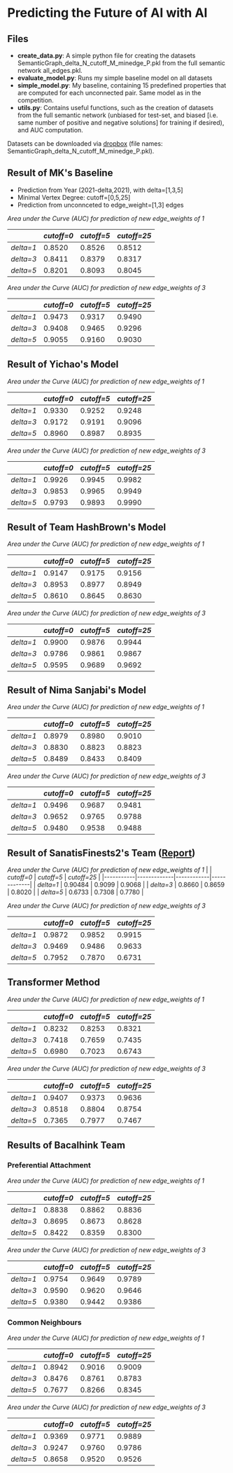 # Predicting the Future of AI with AI

## Files

- **create_data.py**: A simple python file for creating the datasets SemanticGraph_delta_N_cutoff_M_minedge_P.pkl from the full semantic network all_edges.pkl.
- **evaluate_model.py**: Runs my simple baseline model on all datasets
- **simple_model.py**: My baseline, containing 15 predefined properties that are computed for each unconnected pair. Same model as in the competition.
- **utils.py**: Contains useful functions, such as the creation of datasets from the full semantic network (unbiased for test-set, and biased [i.e. same number of positive and negative solutions] for training if desired), and AUC computation.


Datasets can be downloaded via [dropbox](https://www.dropbox.com/sh/3wlm7njhkxiyw08/AADvetI5VeLfa26c7Wci8kMka?dl=0) (file names: SemanticGraph_delta_N_cutoff_M_minedge_P.pkl).


## Result of MK's Baseline



- Prediction from Year (2021-delta,2021), with delta=[1,3,5]
- Minimal Vertex Degree: cutoff=[0,5,25]
- Prediction from unconnceted to edge_weight=[1,3] edges

*Area under the Curve (AUC) for prediction of new edge_weights of 1*

|           | *cutoff=0*  | *cutoff=5* | *cutoff=25* |
|-----------|-------------|------------|-------------|
| *delta=1* | 0.8520      | 0.8526     | 0.8512      |
| *delta=3* | 0.8411      | 0.8379     | 0.8317      |
| *delta=5* | 0.8201      | 0.8093     | 0.8045      |


*Area under the Curve (AUC) for prediction of new edge_weights of 3*

|           | *cutoff=0*  | *cutoff=5* | *cutoff=25* |
|-----------|-------------|------------|-------------|
| *delta=1* | 0.9473      | 0.9317     | 0.9490      |
| *delta=3* | 0.9408      | 0.9465     | 0.9296      |
| *delta=5* | 0.9055      | 0.9160     | 0.9030      |



## Result of Yichao's Model


*Area under the Curve (AUC) for prediction of new edge_weights of 1*

|           | *cutoff=0*  | *cutoff=5* | *cutoff=25* |
|-----------|-------------|------------|-------------|
| *delta=1* | 0.9330      | 0.9252     | 0.9248      |
| *delta=3* | 0.9172      | 0.9191     | 0.9096      |
| *delta=5* | 0.8960      | 0.8987     | 0.8935      |


*Area under the Curve (AUC) for prediction of new edge_weights of 3*

|           | *cutoff=0*  | *cutoff=5* | *cutoff=25* |
|-----------|-------------|------------|-------------|
| *delta=1* | 0.9926      | 0.9945     | 0.9982      |
| *delta=3* | 0.9853      | 0.9965     | 0.9949      |
| *delta=5* | 0.9793      | 0.9893     | 0.9990      |


## Result of Team HashBrown's Model


*Area under the Curve (AUC) for prediction of new edge_weights of 1*

|           | *cutoff=0*  | *cutoff=5* | *cutoff=25* |
|-----------|-------------|------------|-------------|
| *delta=1* | 0.9147      | 0.9175     | 0.9156      |
| *delta=3* | 0.8953      | 0.8977     | 0.8949      |
| *delta=5* | 0.8610      | 0.8645     | 0.8630      |


*Area under the Curve (AUC) for prediction of new edge_weights of 3*

|           | *cutoff=0*  | *cutoff=5* | *cutoff=25* |
|-----------|-------------|------------|-------------|
| *delta=1* | 0.9900      | 0.9876     | 0.9944      |
| *delta=3* | 0.9786      | 0.9861     | 0.9867      |
| *delta=5* | 0.9595      | 0.9689     | 0.9692      |


## Result of Nima Sanjabi's Model


*Area under the Curve (AUC) for prediction of new edge_weights of 1*

|           | *cutoff=0*  | *cutoff=5* | *cutoff=25* |
|-----------|-------------|------------|-------------|
| *delta=1* | 0.8979      | 0.8980     | 0.9010      |
| *delta=3* | 0.8830      | 0.8823     | 0.8823      |
| *delta=5* | 0.8489      | 0.8433     | 0.8409      |


*Area under the Curve (AUC) for prediction of new edge_weights of 3*

|           | *cutoff=0*  | *cutoff=5* | *cutoff=25* |
|-----------|-------------|------------|-------------|
| *delta=1* | 0.9496      | 0.9687     | 0.9481      |
| *delta=3* | 0.9652      | 0.9765     | 0.9788      |
| *delta=5* | 0.9480      | 0.9538     | 0.9488      |



## Result of SanatisFinests2's Team ([Report](https://ieeexplore.ieee.org/stamp/stamp.jsp?arnumber=9671530))


*Area under the Curve (AUC) for prediction of new edge_weights of 1*
|           | *cutoff=0*  | *cutoff=5* | *cutoff=25* |
|-----------|-------------|------------|-------------|
| *delta=1* | 0.90484      | 0.9099     | 0.9068      |
| *delta=3* | 0.8660      | 0.8659     | 0.8020      |
| *delta=5* | 0.6733      | 0.7308     | 0.7780      |





*Area under the Curve (AUC) for prediction of new edge_weights of 3*

|           | *cutoff=0*  | *cutoff=5* | *cutoff=25* |
|-----------|-------------|------------|-------------|
| *delta=1* | 0.9872     | 0.9852     | 0.9915     |
| *delta=3* | 0.9469      | 0.9486     | 0.9633     |
| *delta=5* | 0.7952     | 0.7870     | 0.6731     |




## Transformer Method


*Area under the Curve (AUC) for prediction of new edge_weights of 1*

|           | *cutoff=0*  | *cutoff=5* | *cutoff=25* |
|-----------|-------------|------------|-------------|
| *delta=1* | 0.8232      | 0.8253     | 0.8321      |
| *delta=3* | 0.7418      | 0.7659     | 0.7435      |
| *delta=5* | 0.6980      | 0.7023     | 0.6743      |


*Area under the Curve (AUC) for prediction of new edge_weights of 3*

|           | *cutoff=0*  | *cutoff=5* | *cutoff=25* |
|-----------|-------------|------------|-------------|
| *delta=1* | 0.9407      | 0.9373     | 0.9636      |
| *delta=3* | 0.8518      | 0.8804     | 0.8754      |
| *delta=5* | 0.7365      | 0.7977     | 0.7467      |




## Results of Bacalhink Team

### Preferential Attachment
*Area under the Curve (AUC) for prediction of new edge_weights of 1*

|           | *cutoff=0*  | *cutoff=5* | *cutoff=25* |
|-----------|-------------|------------|-------------|
| *delta=1* | 0.8838      | 0.8862     | 0.8836      |
| *delta=3* | 0.8695      | 0.8673     | 0.8628      |
| *delta=5* | 0.8422      | 0.8359     | 0.8300      |


*Area under the Curve (AUC) for prediction of new edge_weights of 3*

|           | *cutoff=0*  | *cutoff=5* | *cutoff=25* |
|-----------|-------------|------------|-------------|
| *delta=1* | 0.9754      | 0.9649     | 0.9789      |
| *delta=3* | 0.9590      | 0.9620     | 0.9646      |
| *delta=5* | 0.9380      | 0.9442     | 0.9386      |

### Common Neighbours
*Area under the Curve (AUC) for prediction of new edge_weights of 1*

|           | *cutoff=0*  | *cutoff=5* | *cutoff=25* |
|-----------|-------------|------------|-------------|
| *delta=1* | 0.8942      | 0.9016     | 0.9009      |
| *delta=3* | 0.8476      | 0.8761     | 0.8783      |
| *delta=5* | 0.7677      | 0.8266     | 0.8345      |


*Area under the Curve (AUC) for prediction of new edge_weights of 3*

|           | *cutoff=0*  | *cutoff=5* | *cutoff=25* |
|-----------|-------------|------------|-------------|
| *delta=1* | 0.9369      | 0.9771     | 0.9889      |
| *delta=3* | 0.9247      | 0.9760     | 0.9786      |
| *delta=5* | 0.8658      | 0.9520     | 0.9526      |
